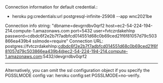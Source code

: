 Connection information for default credential.:
- heroku pg:credentials:url postgresql-infinite-25908 --app wnc2021be

Connection info string:
   "dbname=devgrrdbv0qrf2 host=ec2-54-224-194-214.compute-1.amazonaws.com port=5432 user=fvtczrdakehlnp password=cdbdc6f2e2b7f7adbfcd014551d68c0b69ced21f6f81057d79c503866ea439b4 sslmode=require"
Connection URL:
   postgres://fvtczrdakehlnp:cdbdc6f2e2b7f7adbfcd014551d68c0b69ced21f6f81057d79c503866ea439b4@ec2-54-224-194-214.compute-1.amazonaws.com:5432/devgrrdbv0qrf2

---

Alternatively, you can omit the ssl configuration object if you specify the PGSSLMODE config var: 
heroku config:set PGSSLMODE=no-verify.